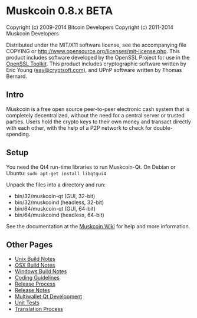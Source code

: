 Muskcoin 0.8.x BETA
====================

Copyright (c) 2009-2014 Bitcoin Developers
Copyright (c) 2011-2014 Muskcoin Developers

Distributed under the MIT/X11 software license, see the accompanying
file COPYING or http://www.opensource.org/licenses/mit-license.php.
This product includes software developed by the OpenSSL Project for use in the [OpenSSL Toolkit](http://www.openssl.org/). This product includes
cryptographic software written by Eric Young ([eay@cryptsoft.com](mailto:eay@cryptsoft.com)), and UPnP software written by Thomas Bernard.


Intro
---------------------
Muskcoin is a free open source peer-to-peer electronic cash system that is
completely decentralized, without the need for a central server or trusted
parties.  Users hold the crypto keys to their own money and transact directly
with each other, with the help of a P2P network to check for double-spending.


Setup
---------------------
You need the Qt4 run-time libraries to run Muskcoin-Qt. On Debian or Ubuntu:
	`sudo apt-get install libqtgui4`

Unpack the files into a directory and run:

- bin/32/muskcoin-qt (GUI, 32-bit)
- bin/32/muskcoind (headless, 32-bit)
- bin/64/muskcoin-qt (GUI, 64-bit)
- bin/64/muskcoind (headless, 64-bit)

See the documentation at the [Muskcoin Wiki](http://muskcoin.info)
for help and more information.


Other Pages
---------------------
- [Unix Build Notes](build-unix.md)
- [OSX Build Notes](build-osx.md)
- [Windows Build Notes](build-msw.md)
- [Coding Guidelines](coding.md)
- [Release Process](release-process.md)
- [Release Notes](release-notes.md)
- [Multiwallet Qt Development](multiwallet-qt.md)
- [Unit Tests](unit-tests.md)
- [Translation Process](translation_process.md)
